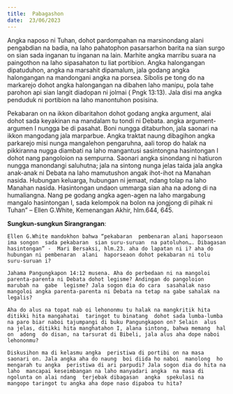 ```yaml
---
title:  Pabagashon
date:  23/06/2023
---
```


Angka naposo ni Tuhan, dohot  pardompahan  na marsinondang  alani  pengabdian na badia, na  laho pahatophon pasarsarhon barita  na sian surgo on sian sada inganan tu inganan na lain. Marhite angka marribu  suara na paingothon  na laho sipasahaton tu liat portibion. Angka halongangan dipatuduhon, angka  na marsahit dipamalum, jala  godang  angka  halongangan  na mandongani  angka  na porsea. Sibolis pe tong  do na markarejo dohot  angka  halongangan na dibahen laho manipu, pola tahe parohon api sian langit diadopan ni jolmai ( Pngk 13:13). Jala disi ma angka  penduduk ni portibion   na laho manontuhon  posisina.

Pekabaran on na ikkon  dibaritahon dohot godang  angka  argument, alai dohot sada keyakinan  na mandalam tu tondi ni Debata. angka  argument-argumen I nungga be di pasahat. Boni nungga ditaburhon,  jala saonari na ikkon  mangodang  jala  marparbue. Angka  traktat naung dibagihon angka  parkarejo misi nunga  mangalehon  pengaruhna, aali  torop do halak na pikkiranna  nugga diambati na laho  mangantusi sasintongna hasintongan I dohot  nang  pangoloion na sempurna.  Saonari angka sinondang ni hatiuron  nungga  manondangi saluhutna; jala na sintong  nunga  jelas  taida  jala  angka  anak-anak  ni Debata na laho  mamutushon  angak  ihot-ihot na Manahan  nasida. Hubungan  keluarga, hubungan  ni jemaat, ndang  tolap  na  laho  Manahan  nasida. Hasintongan  undaon ummarga sian aha na adong di na humaliangna. Nang pe godang  angka agen-agen  na laho margabung  mangalo hasintongan I, sada  kelompok na bolon na jongjong di pihak ni Tuhan” – Ellen G.White, Kemenangan Akhir, hlm.644, 645.

**Sungkun-sungkun Sirangrangan**:

`Ellen G.White mandokhon bahwa “pekabaran  pembenaran alani haporseaon ima songon  sada pekabaran  sian suru-suruan  na patoluhon…. Dibagasan  hasintongan” -  Mari Bersaksi, hlm.23. aha do lapatan ni i? aha do hubungan ni pembenaran  alani  haporseaon dohot pekabaran ni tolu suru-suruan i?`

`Jahama Pangungkapon 14:12 musena. Aha do perbedaan ni na mangoloi  parenta-parenta ni Debata dohot legisme? Andingan do pangoloion  marubah na  gabe  legisme? Jala sogon dia do cara  sasahalak naso mangoloi angka parenta-parenta ni Debata na tetap na gabe sahalak na legalis?`

`Aha do alus na topat nab oi lehononmu tu halak na mangkritik hita ditikki hita mangahatai  taringot tu binatang  dohot sada lumba-lumba na paro biar naboi tajumpangi di buku Pangungkapon on? Selain  alus  na jelas, ditikki hita manghatahon I, alana sintong, bahwa memang  hal  on  adong  do disan, na tarsurat di Bibeli, jala alus aha dope naboi  lehononmu?`

`Diskusihon ma di kelasmu angka  peristiwa di portibi on na masa saonari on. Jala angka aha do naung  boi diida ho naboi  manolong  ho mengarah tu angka  peristiwa di ari parpudi? Jala sogon dia do hita na laho  mancapai keseimbangan na laho manyadari angka  na masa di ngolunta on alai ndang  terjebak dibagasan  angka  spekulasi na mangopo taringot tu angka aha dope naso dipaboa tu hita?`